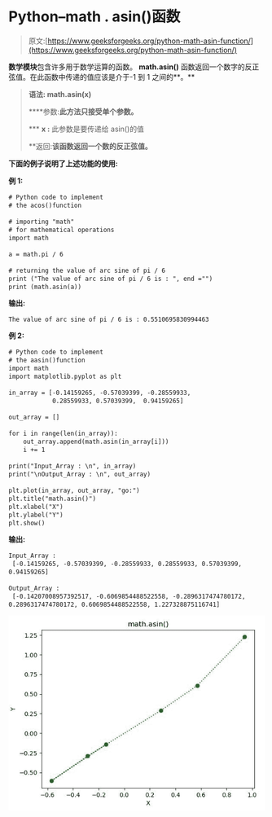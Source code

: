# Python–math . asin()函数

> 原文:[https://www.geeksforgeeks.org/python-math-asin-function/](https://www.geeksforgeeks.org/python-math-asin-function/)

**数学模块**包含许多用于数学运算的函数。 **math.asin()** 函数返回一个数字的反正弦值。在此函数中传递的值应该是介于-1 到 1 之间的**。**

> ****语法:** math.asin(x)**
> 
> ****参数:**此方法只接受单个参数。**
> 
>  ***   **x :** 此参数是要传递给 asin()的值
> 
> **返回:**该函数返回一个数的反正弦值。**

**下面的例子说明了上述功能的使用:**

****例 1:****

```
# Python code to implement
# the acos()function

# importing "math"
# for mathematical operations  
import math  

a = math.pi / 6

# returning the value of arc sine of pi / 6  
print ("The value of arc sine of pi / 6 is : ", end ="")  
print (math.asin(a))
```

****输出:****

```
The value of arc sine of pi / 6 is : 0.5510695830994463 
```

****例 2:****

```
# Python code to implement
# the aasin()function
import math 
import matplotlib.pyplot as plt  

in_array = [-0.14159265, -0.57039399, -0.28559933, 
            0.28559933, 0.57039399,  0.94159265] 

out_array = [] 

for i in range(len(in_array)): 
    out_array.append(math.asin(in_array[i])) 
    i += 1

print("Input_Array : \n", in_array)  
print("\nOutput_Array : \n", out_array)    

plt.plot(in_array, out_array, "go:")  
plt.title("math.asin()")  
plt.xlabel("X")  
plt.ylabel("Y")  
plt.show()  
```

****输出:****

```
Input_Array : 
 [-0.14159265, -0.57039399, -0.28559933, 0.28559933, 0.57039399, 0.94159265]

Output_Array : 
 [-0.14207008957392517, -0.6069854488522558, -0.2896317474780172, 0.2896317474780172, 0.6069854488522558, 1.227328875116741] 
```

**![](img/42ec9483c84a2fc1c99eb88ea1f003bf.png)**